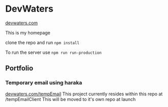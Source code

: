 # DevWaters
[devwaters.com](http://www.devwaters.com)


This is my homepage

clone the repo and run ```npm install ```


To run the server use ``` npm run run-production ```


## Portfolio
### Temporary email using haraka
[devwaters.com/tempEmail](http://www.devwaters.com/tempEmail)
This project currently resides within this repo at /tempEmailClient
This will be moved to it's own repo at launch

